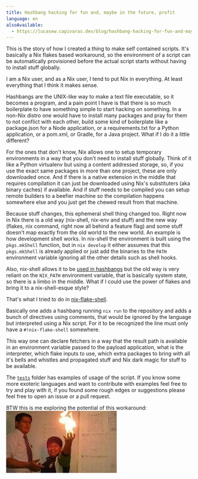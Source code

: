 ```yaml
---
title: Hashbang hacking for fun and, maybe in the future, profit 
language: en
alsoAvailable:
  - https://lucasew.capivaras.dev/blog/hashbang-hacking-for-fun-and-maybe-in-the-future-profit/
---
```


This is the story of how I created a thing to make self contained scripts. It's basically a Nix flakes based workaround, so the environment of a script can be automatically provisioned before the actual script starts without having to install stuff globally.

I am a Nix user, and as a Nix user, I tend to put Nix in everything. At least everything that I think it makes sense.

Hashbangs are the UNIX-like way to make a text file executable, so it becomes a program, and a pain point I have is that there is so much boilerplate to have something simple to start hacking on something. In a non-Nix distro one would have to install many packages and pray for them to not conflict with each other, build some kind of boilerplate like a package.json for a Node application, or a requirements.txt for a Python application, or a pom.xml, or Gradle, for a Java project. What if I do it a little different?

For the ones that don't know, Nix allows one to setup temporary environments in a way that you don't need to install stuff globally. Think of it like a Python virtualenv but using a content addressed storage, so, if you use the exact same packages in more than one project, these are only downloaded once. And if there is a native extension in the middle that requires compilation it can just be downloaded using Nix's substituters (aka binary caches) if available. And if stuff needs to be compiled you can setup remote builders to a beefier machine so the compilation happens somewhere else and you just get the chewed result from that machine.

Because stuff changes, this ephemeral shell thing changed too. Right now in Nix there is a old way (nix-shell, nix-env and stuff) and the new way (flakes, nix command, right now all behind a feature flag) and some stuff doesn't map exactly from the old world to the new world. An example is how development shell works. In nix-shell the environment is built using the `pkgs.mkShell` function, but in `nix develop` it either assumes that this `pkgs.mkShell` is already applied or just add the binaries to the `PATH` environment variable ignoring all the other details such as shell hooks.

Also, nix-shell allows it to be [used in hashbangs](https://nixos.wiki/wiki/Nix-shell_shebang) but the old way is very reliant on the `NIX_PATH` environment variable, that is basically system state, so there is a limbo in the middle. What if I could use the power of flakes and bring it to a nix-shell-esque style?

That's what I tried to do in [nix-flake-shell](https://github.com/lucasew/nix-flake-shell).

Basically one adds a hashbang running `nix run` to the repository and adds a bunch of directives using comments, that would be ignored by the language but interpreted using a Nix script. For it to be recognized the line must only have a `#!nix-flake-shell` somewhere.

This way one can declare fetchers in a way that the result path is available in an environment variable passed to the payload application, what is the interpreter, which flake inputs to use, which extra packages to bring with all it's bells and whistles and propagated stuff and Nix dark magic for stuff to be available.

The [`tests`](https://github.com/lucasew/nix-flake-shell/tree/main/tests) folder has examples of usage of the script. If you know some more exoteric languages and want to contribute with examples feel free to try and play with it, if you found some rough edges or suggestions please feel free to open an issue or a pull request.

BTW this is me exploring the potential of this workaround: ![](meme.jpg)
